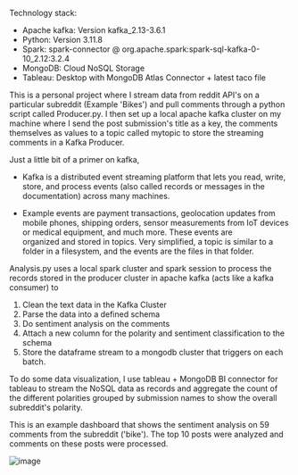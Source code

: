 Technology stack:
* Apache kafka: Version kafka_2.13-3.6.1
* Python: Version 3.11.8
* Spark: spark-connector @ org.apache.spark:spark-sql-kafka-0-10_2.12:3.2.4
* MongoDB: Cloud NoSQL Storage
* Tableau: Desktop with MongoDB Atlas Connector + latest taco file




This is a personal project where I stream data from reddit API's on a particular subreddit (Example 'Bikes') and pull comments through a python script called Producer.py. 
I then set up a local apache kafka cluster on my machine where I send the post submission's title as a key, the comments themselves as values to a topic called mytopic to store the streaming
comments in a Kafka Producer.

Just a little bit of a primer on kafka, 
* Kafka is a distributed event streaming platform that lets you read, write, store, and process events (also called records or messages in the documentation) across many machines.

* Example events are payment transactions, geolocation updates from mobile phones, shipping orders, sensor measurements from IoT devices or medical equipment, and much more. These events are   
  organized and stored in topics. Very simplified, a topic is similar to a folder in a filesystem, and the events are the files in that folder.

Analysis.py uses a local spark cluster and spark session to process the records stored in the producer cluster in apache kafka (acts like a kafka consumer) to
1. Clean the text data in the Kafka Cluster
2. Parse the data into a defined schema 
3. Do sentiment analysis on the comments
4. Attach a new column for the polarity and sentiment classification to the schema
5. Store the dataframe stream to a mongodb cluster that triggers on each batch. 

To do some data visualization, I use tableau + MongoDB BI connector for tableau to stream the NoSQL data as records and aggregate the count of the different polarities 
grouped by submission names to show the overall subreddit's polarity.

This is an example dashboard that shows the sentiment analysis on 59 comments from the subreddit ('bike'). The top 10 posts were analyzed and comments on these posts were processed.

![image](https://github.com/VigneshSelvaraj96/Reddit_Comments_Realtime_Sentiment_Analysis/assets/46285541/4563a2f7-a494-4e33-81df-8edd1147a10e)

